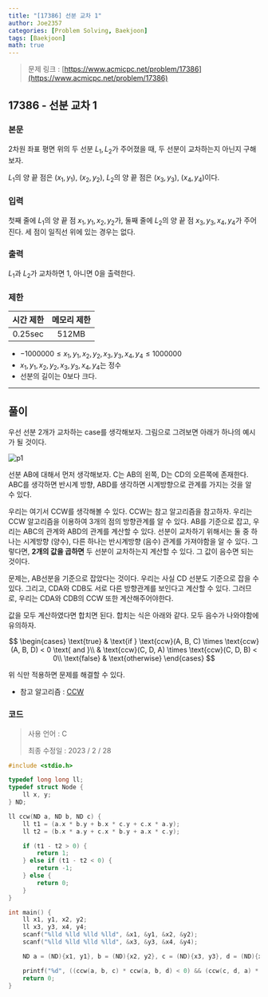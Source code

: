 ```yaml
---
title: "[17386] 선분 교차 1"
author: Joe2357
categories: [Problem Solving, Baekjoon]
tags: [Baekjoon]
math: true
---
```


> 문제 링크 : [https://www.acmicpc.net/problem/17386](https://www.acmicpc.net/problem/17386)



## 17386 - 선분 교차 1

### 본문

2차원 좌표 평면 위의 두 선분 $L_1, L_2$가 주어졌을 때, 두 선분이 교차하는지 아닌지 구해보자.

$L_1$의 양 끝 점은 ($x_1, y_1$), ($x_2, y_2$), $L_2$의 양 끝 점은 ($x_3, y_3$), ($x_4, y_4$)이다.

### 입력

첫째 줄에 $L_1$의 양 끝 점 $x_1, y_1, x_2, y_2$가, 둘째 줄에 $L_2$의 양 끝 점 $x_3, y_3, x_4, y_4$가 주어진다. 세 점이 일직선 위에 있는 경우는 없다.



### 출력

$L_1$과 $L_2$가 교차하면 1, 아니면 0을 출력한다.



### 제한

| 시간 제한 | 메모리 제한 |
| :-------: | :---------: |
|  0.25sec  |    512MB    |

- $-1000000 \leq x_1, y_1, x_2, y_2, x_3, y_3, x_4, y_4 \leq 1000000$
- $x_1, y_1, x_2, y_2, x_3, y_3, x_4, y_4$는 정수
- 선분의 길이는 $0$보다 크다.

---



## 풀이

우선 선분 2개가 교차하는 case를 생각해보자. 그림으로 그려보면 아래가 하나의 예시가 될 것이다.

![p1](https://github.com/Joe2357/Joe2357.github.io/blob/main/assets/img/post/baekjoon/17386/p1.png?raw=true)

선분 AB에 대해서 먼저 생각해보자. C는 AB의 왼쪽, D는 CD의 오른쪽에 존재한다. ABC를 생각하면 반시계 방향, ABD를 생각하면 시계방향으로 관계를 가지는 것을 알 수 있다.

우리는 여기서 CCW를 생각해볼 수 있다. CCW는 참고 알고리즘을 참고하자. 우리는 CCW 알고리즘을 이용하여 3개의 점의 방향관계를 알 수 있다. AB를 기준으로 잡고, 우리는 ABC의 관계와 ABD의 관계를 계산할 수 있다. 선분이 교차하기 위해서는 둘 중 하나는 시계방향 (양수), 다른 하나는 반시계방향 (음수) 관계를 가져야함을 알 수 있다. 그렇다면, **2개의 값을 곱하면** 두 선분이 교차하는지 계산할 수 있다. 그 값이 음수면 되는 것이다.

문제는, AB선분을 기준으로 잡았다는 것이다. 우리는 사실 CD 선분도 기준으로 잡을 수 있다. 그리고, CDA와 CDB도 서로 다른 방향관계를 보인다고 계산할 수 있다. 그러므로, 우리는 CDA와 CDB의 CCW 또한 계산해주어야한다.

값을 모두 계산하였다면 합치면 된다. 합치는 식은 아래와 같다. 모두 음수가 나와야함에 유의하자.


$$
\begin{cases}
\text{true} & \text{if } \text{ccw}(A, B, C) \times \text{ccw}(A, B, D) < 0 \text{ and }\\
& \text{ccw}(C, D, A) \times \text{ccw}(C, D, B) < 0\\
\text{false} & \text{otherwise}
\end{cases}
$$


위 식만 적용하면 문제를 해결할 수 있다.

- 참고 알고리즘 : [CCW](https://joe2357.github.io/posts/CCW/)

  

### 코드

> 사용 언어 : C  
>
> 최종 수정일 : 2023 / 2 / 28

```c
#include <stdio.h>

typedef long long ll;
typedef struct Node {
    ll x, y;
} ND;

ll ccw(ND a, ND b, ND c) {
    ll t1 = (a.x * b.y + b.x * c.y + c.x * a.y);
    ll t2 = (b.x * a.y + c.x * b.y + a.x * c.y);

    if (t1 - t2 > 0) {
        return 1;
    } else if (t1 - t2 < 0) {
        return -1;
    } else {
        return 0;
    }
}

int main() {
    ll x1, y1, x2, y2;
    ll x3, y3, x4, y4;
    scanf("%lld %lld %lld %lld", &x1, &y1, &x2, &y2);
    scanf("%lld %lld %lld %lld", &x3, &y3, &x4, &y4);

    ND a = (ND){x1, y1}, b = (ND){x2, y2}, c = (ND){x3, y3}, d = (ND){x4, y4};

    printf("%d", ((ccw(a, b, c) * ccw(a, b, d) < 0) && (ccw(c, d, a) * ccw(c, d, b) < 0)));
    return 0;
}
```

